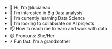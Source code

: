- 👋 Hi, I’m @lucialeao
- 👀 I’m interested in Big Data analysis
- 🌱 I’m currently learning Data Science
- 💞️ I’m looking to collaborate on AI projects
- 📫 How to reach me to learn and work with data
- 😄 Pronouns: She/Her
- ⚡ Fun fact: I'm a grandmother 

<!---
lucialeao/lucialeao is a ✨ special ✨ repository because its `README.md` (this file) appears on your GitHub profile.
You can click the Preview link to take a look at your changes.
--->
